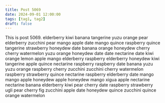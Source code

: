 ```yaml
---
title: Post 5069
date: 2024-09-01 12:00:00
tags: [tag1, tag2]
draft: false
---
```

This is post 5069.
elderberry
kiwi
banana
tangerine
yuzu
orange
pear
elderberry
zucchini
pear
mango
apple
date
mango
quince
raspberry
quince
tangerine
strawberry
honeydew
date
banana
orange
honeydew
cherry
cherry
watermelon
yuzu
orange
honeydew
date
date
nectarine
date
kiwi
orange
lemon
apple
mango
elderberry
raspberry
elderberry
honeydew
kiwi
tangerine
apple
quince
nectarine
raspberry
raspberry
date
banana
yuzu
yuzu
orange
raspberry
cherry
zucchini
zucchini
cherry
watermelon
raspberry
strawberry
quince
nectarine
raspberry
elderberry
date
mango
mango
apple
honeydew
apple
honeydew
mango
xigua
apple
nectarine
nectarine
banana
elderberry
kiwi
pear
cherry
date
raspberry
strawberry
ugli
pear
cherry
fig
zucchini
apple
date
honeydew
quince
zucchini
quince
orange
watermelon
